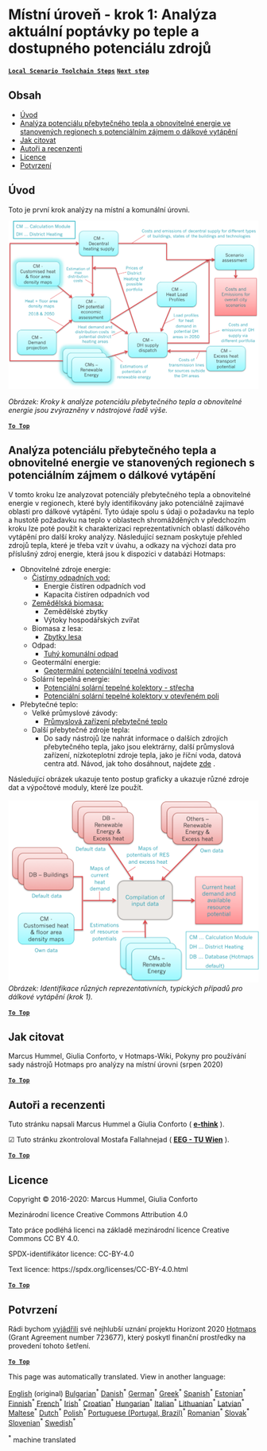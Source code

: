 <h1><a class="anchor" id="local-level---step-1--analysis-of-current-heat-demand-and-available-resource-potentials" href="#local-level---step-1--analysis-of-current-heat-demand-and-available-resource-potentials"><i class="fa fa-link"></i></a>Místní úroveň - krok 1: Analýza aktuální poptávky po teple a dostupného potenciálu zdrojů</h1><p> <a href="guide-local-and-municipal-levels#the-hotmaps-scenario-toolchain-different-steps"><strong><code>Local Scenario Toolchain Steps</code></strong></a> <a href="step-2-Calculation-of-future-heat-demand-and-gross-floor-area-density-maps"><strong><code>Next step</code></strong></a></p><h2><a class="anchor" id="table-of-contents" href="#table-of-contents"><i class="fa fa-link"></i></a> Obsah</h2><ul><li> <a href="#introduction">Úvod</a></li><li> <a href="#analysis-of-potentials-for-excess-heat-and-renewable-energy-in-the-identified-regions-with-potential-interest-for-district-heating">Analýza potenciálu přebytečného tepla a obnovitelné energie ve stanovených regionech s potenciálním zájmem o dálkové vytápění</a></li><li> <a href="#how-to-cite">Jak citovat</a></li><li> <a href="#authors-and-reviewers">Autoři a recenzenti</a></li><li> <a href="#license">Licence</a></li><li> <a href="#acknowledgement">Potvrzení</a></li></ul><h2><a class="anchor" id="introduction" href="#introduction"><i class="fa fa-link"></i></a> Úvod</h2><p> Toto je první krok analýzy na místní a komunální úrovni.</p><img src="/en/Step-1-Analysis-of-current-heat-demand-and-available-resource-potentials/Hotmaps_Local_Toolchain_Step_1final.png"/><p> <em>Obrázek: Kroky k analýze potenciálu přebytečného tepla a obnovitelné energie jsou zvýrazněny v nástrojové řadě výše.</em></p><p> <a href="#table-of-contents"><strong><code>To Top</code></strong></a></p><h2><a class="anchor" id="analysis-of-potentials-for-excess-heat-and-renewable-energy-in-the-identified-regions-with-potential-interest-for-district-heating" href="#analysis-of-potentials-for-excess-heat-and-renewable-energy-in-the-identified-regions-with-potential-interest-for-district-heating"><i class="fa fa-link"></i></a> Analýza potenciálu přebytečného tepla a obnovitelné energie ve stanovených regionech s potenciálním zájmem o dálkové vytápění</h2><p> V tomto kroku lze analyzovat potenciály přebytečného tepla a obnovitelné energie v regionech, které byly identifikovány jako potenciálně zajímavé oblasti pro dálkové vytápění. Tyto údaje spolu s údaji o požadavku na teplo a hustotě požadavku na teplo v oblastech shromážděných v předchozím kroku lze poté použít k charakterizaci reprezentativních oblastí dálkového vytápění pro další kroky analýzy. Následující seznam poskytuje přehled zdrojů tepla, které je třeba vzít v úvahu, a odkazy na výchozí data pro příslušný zdroj energie, která jsou k dispozici v databázi Hotmaps:</p><ul><li> Obnovitelné zdroje energie:<ul><li> <a href="https://gitlab.com/hotmaps/potential/WWTP">Čistírny odpadních vod:</a><ul><li> Energie čistíren odpadních vod</li><li> Kapacita čistíren odpadních vod</li></ul></li><li> <a href="https://gitlab.com/hotmaps/potential/potential_biomass">Zemědělská biomasa:</a><ul><li> Zemědělské zbytky</li><li> Výtoky hospodářských zvířat</li></ul></li><li> Biomasa z lesa:<ul><li> <a href="https://gitlab.com/hotmaps/potential/potential_forest">Zbytky lesa</a></li></ul></li><li> Odpad:<ul><li> <a href="https://gitlab.com/hotmaps/potential/potential_municipal_solid_waste">Tuhý komunální odpad</a></li></ul></li><li> Geotermální energie:<ul><li> <a href="https://gitlab.com/hotmaps/potential/potential_geothermal_raster">Geotermální potenciální tepelná vodivost</a></li></ul></li><li> Solární tepelná energie:<ul><li> <a href="https://gitlab.com/hotmaps/potential/potential_solarthermal_collectors_rooftop">Potenciální solární tepelné kolektory - střecha</a></li><li> <a href="https://gitlab.com/hotmaps/potential/potential_solarthermal_collectors_open_field">Potenciální solární tepelné kolektory v otevřeném poli</a></li></ul></li></ul></li><li> Přebytečné teplo:<ul><li> Velké průmyslové závody:<ul><li> <a href="https://gitlab.com/hotmaps/industrial_sites/industrial_sites_industryBenchmarks">Průmyslová zařízení přebytečné teplo</a></li></ul></li><li> Další přebytečné zdroje tepla:<ul><li> Do sady nástrojů lze nahrát informace o dalších zdrojích přebytečného tepla, jako jsou elektrárny, další průmyslová zařízení, nízkoteplotní zdroje tepla, jako je říční voda, datová centra atd. Návod, jak toho dosáhnout, najdete <a href="https://wiki.hotmaps.eu/en/CM-Add-industry-plant">zde</a> .</li></ul></li></ul></li></ul><p> Následující obrázek ukazuje tento postup graficky a ukazuje různé zdroje dat a výpočtové moduly, které lze použít.<br/><br/><img src="/en/Step-1-Analysis-of-current-heat-demand-and-available-resource-potentials/Wiki-local-detailed-Step-1final.png"/> <em>Obrázek: Identifikace různých reprezentativních, typických případů pro dálkové vytápění (krok 1).</em><br/></p><p> <a href="#table-of-contents"><strong><code>To Top</code></strong></a></p><h2><a class="anchor" id="how-to-cite" href="#how-to-cite"><i class="fa fa-link"></i></a> Jak citovat</h2><p> Marcus Hummel, Giulia Conforto, v Hotmaps-Wiki, Pokyny pro používání sady nástrojů Hotmaps pro analýzy na místní úrovni (srpen 2020)</p><p><ins> <code><strong><a href="#table-of-contents">To Top</a></strong></code></ins></p><h2><a class="anchor" id="authors-and-reviewers" href="#authors-and-reviewers"><i class="fa fa-link"></i></a> Autoři a recenzenti</h2><p> Tuto stránku napsali Marcus Hummel a Giulia Conforto ( <strong><a href="https://e-think.ac.at">e-think</a></strong> ).</p><p> ☑ Tuto stránku zkontroloval Mostafa Fallahnejad ( <strong><a href="https://eeg.tuwien.ac.at/">EEG - TU Wien</a></strong> ).</p><p> <a href="#table-of-contents"><strong><code>To Top</code></strong></a></p><h2><a class="anchor" id="license" href="#license"><i class="fa fa-link"></i></a> Licence</h2><p> Copyright © 2016-2020: Marcus Hummel, Giulia Conforto</p><p> Mezinárodní licence Creative Commons Attribution 4.0</p><p> Tato práce podléhá licenci na základě mezinárodní licence Creative Commons CC BY 4.0.</p><p> SPDX-identifikátor licence: CC-BY-4.0</p><p> Text licence: https://spdx.org/licenses/CC-BY-4.0.html</p><p> <a href="#table-of-contents"><strong><code>To Top</code></strong></a></p><h2><a class="anchor" id="acknowledgement" href="#acknowledgement"><i class="fa fa-link"></i></a> Potvrzení</h2><p> Rádi bychom <a href="https://www.hotmaps-project.eu">vyjádřili</a> své nejhlubší uznání projektu Horizont 2020 <a href="https://www.hotmaps-project.eu">Hotmaps</a> (Grant Agreement number 723677), který poskytl finanční prostředky na provedení tohoto šetření.</p><p><ins> <code><strong><a href="#table-of-contents">To Top</a></strong></code></ins></p>
<!--- THIS IS A SUPER UNIQUE IDENTIFIER -->

This page was automatically translated. View in another language:

[English](../en/Step-1-Analysis-of-current-heat-demand-and-available-resource-potentials) (original) [Bulgarian](../bg/Step-1-Analysis-of-current-heat-demand-and-available-resource-potentials)<sup>\*</sup>  [Danish](../da/Step-1-Analysis-of-current-heat-demand-and-available-resource-potentials)<sup>\*</sup> [German](../de/Step-1-Analysis-of-current-heat-demand-and-available-resource-potentials)<sup>\*</sup> [Greek](../el/Step-1-Analysis-of-current-heat-demand-and-available-resource-potentials)<sup>\*</sup> [Spanish](../es/Step-1-Analysis-of-current-heat-demand-and-available-resource-potentials)<sup>\*</sup> [Estonian](../et/Step-1-Analysis-of-current-heat-demand-and-available-resource-potentials)<sup>\*</sup> [Finnish](../fi/Step-1-Analysis-of-current-heat-demand-and-available-resource-potentials)<sup>\*</sup> [French](../fr/Step-1-Analysis-of-current-heat-demand-and-available-resource-potentials)<sup>\*</sup> [Irish](../ga/Step-1-Analysis-of-current-heat-demand-and-available-resource-potentials)<sup>\*</sup> [Croatian](../hr/Step-1-Analysis-of-current-heat-demand-and-available-resource-potentials)<sup>\*</sup> [Hungarian](../hu/Step-1-Analysis-of-current-heat-demand-and-available-resource-potentials)<sup>\*</sup> [Italian](../it/Step-1-Analysis-of-current-heat-demand-and-available-resource-potentials)<sup>\*</sup> [Lithuanian](../lt/Step-1-Analysis-of-current-heat-demand-and-available-resource-potentials)<sup>\*</sup> [Latvian](../lv/Step-1-Analysis-of-current-heat-demand-and-available-resource-potentials)<sup>\*</sup> [Maltese](../mt/Step-1-Analysis-of-current-heat-demand-and-available-resource-potentials)<sup>\*</sup> [Dutch](../nl/Step-1-Analysis-of-current-heat-demand-and-available-resource-potentials)<sup>\*</sup> [Polish](../pl/Step-1-Analysis-of-current-heat-demand-and-available-resource-potentials)<sup>\*</sup> [Portuguese (Portugal, Brazil)](../pt/Step-1-Analysis-of-current-heat-demand-and-available-resource-potentials)<sup>\*</sup> [Romanian](../ro/Step-1-Analysis-of-current-heat-demand-and-available-resource-potentials)<sup>\*</sup> [Slovak](../sk/Step-1-Analysis-of-current-heat-demand-and-available-resource-potentials)<sup>\*</sup> [Slovenian](../sl/Step-1-Analysis-of-current-heat-demand-and-available-resource-potentials)<sup>\*</sup> [Swedish](../sv/Step-1-Analysis-of-current-heat-demand-and-available-resource-potentials)<sup>\*</sup> 

<sup>\*</sup> machine translated
